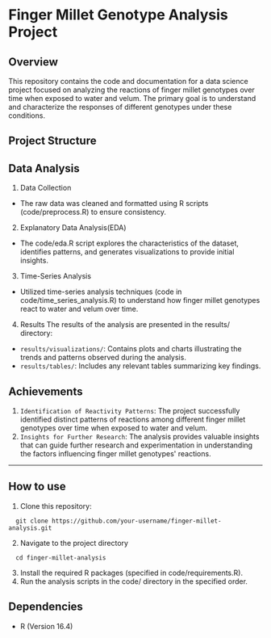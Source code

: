 # Finger Millet Genotype Analysis Project

##  Overview
This repository contains the code and documentation for a data science project focused on analyzing the reactions of finger millet genotypes over time when exposed to water and velum. The primary goal is to understand and characterize the responses of different genotypes under these conditions.

## Project Structure


## Data Analysis
1. Data Collection
- The raw data was cleaned and formatted using R scripts (code/preprocess.R) to ensure consistency.

2. Explanatory Data Analysis(EDA)
  - The code/eda.R script explores the characteristics of the dataset, identifies patterns, and generates visualizations to provide initial insights.

3. Time-Series Analysis
- Utilized time-series analysis techniques (code in code/time_series_analysis.R) to understand how finger millet genotypes react to water and velum over time.

4. Results
The results of the analysis are presented in the results/ directory:
- `results/visualizations/`: Contains plots and charts illustrating the trends and patterns observed during the analysis.
- `results/tables/`: Includes any relevant tables summarizing key findings.

## Achievements
1. `Identification of Reactivity Patterns`: The project successfully identified distinct patterns of reactions among different finger millet genotypes over time when exposed to water and velum.
2. `Insights for Further Research`: The analysis provides valuable insights that can guide further research and experimentation in understanding the factors influencing finger millet genotypes' reactions.

***
## How to use
1. Clone this repository:
```
  git clone https://github.com/your-username/finger-millet-analysis.git
```
2. Navigate to the project directory
```
  cd finger-millet-analysis
```
3. Install the required R packages (specified in code/requirements.R).
4. Run the analysis scripts in the code/ directory in the specified order.

## Dependencies
- R (Version 16.4)

